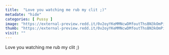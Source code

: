 ```yaml
---
title:  "Love you watching me rub my clit ;)"
metadate: "hide"
categories: [ Pussy ]
image: "https://external-preview.redd.it/0v2oyYKeMMNcwDMfoutThsBN3kOmPiwqUl1HdKy957c.jpg?auto=webp&s=5533638a933d0f039cf6dc1e53d5e94e664202e1"
thumb: "https://external-preview.redd.it/0v2oyYKeMMNcwDMfoutThsBN3kOmPiwqUl1HdKy957c.jpg?width=1080&crop=smart&auto=webp&s=06b808071c5e839d80741454d9d55e9e8f12e58b"
visit: ""
---
```

Love you watching me rub my clit ;)
